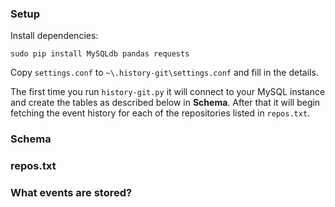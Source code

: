 ### Setup

Install dependencies:

    sudo pip install MySQLdb pandas requests

Copy `settings.conf` to `~\.history-git\settings.conf` and fill in the details.

The first time you run `history-git.py` it will connect to your MySQL instance
and create the tables as described below in **Schema**. After that it will
begin fetching the event history for each of the repositories listed in
`repos.txt`.

### Schema



### repos.txt


### What events are stored?



